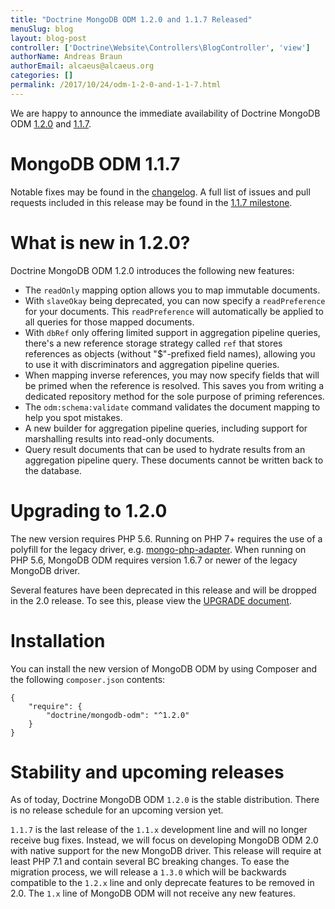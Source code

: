 ```yaml
---
title: "Doctrine MongoDB ODM 1.2.0 and 1.1.7 Released"
menuSlug: blog
layout: blog-post
controller: ['Doctrine\Website\Controllers\BlogController', 'view']
authorName: Andreas Braun
authorEmail: alcaeus@alcaeus.org
categories: []
permalink: /2017/10/24/odm-1-2-0-and-1-1-7.html
---
```

We are happy to announce the immediate availability of Doctrine MongoDB
ODM [1.2.0](https://github.com/doctrine/mongodb-odm/releases/tag/1.2.0)
and [1.1.7](https://github.com/doctrine/mongodb-odm/releases/tag/1.1.7).

MongoDB ODM 1.1.7
=================

Notable fixes may be found in the
[changelog](https://github.com/doctrine/mongodb-odm/blob/1.1.x/CHANGELOG-1.1.md#117-2017-10-23).
A full list of issues and pull requests included in this release may be
found in the [1.1.7
milestone](https://github.com/doctrine/mongodb-odm/issues?q=milestone%3A1.1.7).

What is new in 1.2.0?
=====================

Doctrine MongoDB ODM 1.2.0 introduces the following new features:

-   The `readOnly` mapping option allows you to map immutable documents.
-   With `slaveOkay` being deprecated, you can now specify a
    `readPreference` for your documents. This `readPreference` will
    automatically be applied to all queries for those mapped documents.
-   With `dbRef` only offering limited support in aggregation pipeline
    queries, there's a new reference storage strategy called `ref` that
    stores references as objects (without "\$"-prefixed field names),
    allowing you to use it with discriminators and aggregation pipeline
    queries.
-   When mapping inverse references, you may now specify fields that
    will be primed when the reference is resolved. This saves you from
    writing a dedicated repository method for the sole purpose of
    priming references.
-   The `odm:schema:validate` command validates the document mapping to
    help you spot mistakes.
-   A new builder for aggregation pipeline queries, including support
    for marshalling results into read-only documents.
-   Query result documents that can be used to hydrate results from an
    aggregation pipeline query. These documents cannot be written back
    to the database.

Upgrading to 1.2.0
==================

The new version requires PHP 5.6. Running on PHP 7+ requires the use of
a polyfill for the legacy driver, e.g.
[mongo-php-adapter](https://github.com/alcaeus/mongo-php-adapter). When
running on PHP 5.6, MongoDB ODM requires version 1.6.7 or newer of the
legacy MongoDB driver.

Several features have been deprecated in this release and will be
dropped in the 2.0 release. To see this, please view the [UPGRADE
document](https://github.com/doctrine/mongodb-odm/blob/1.2.x/UPGRADE-1.2.md).

Installation
============

You can install the new version of MongoDB ODM by using Composer and the
following `composer.json` contents:

~~~~ {.sourceCode .json}
{
    "require": {
        "doctrine/mongodb-odm": "^1.2.0"
    }
}
~~~~

Stability and upcoming releases
===============================

As of today, Doctrine MongoDB ODM `1.2.0` is the stable distribution.
There is no release schedule for an upcoming version yet.

`1.1.7` is the last release of the `1.1.x` development line and will no
longer receive bug fixes. Instead, we will focus on developing MongoDB
ODM 2.0 with native support for the new MongoDB driver. This release
will require at least PHP 7.1 and contain several BC breaking changes.
To ease the migration process, we will release a `1.3.0` which will be
backwards compatible to the `1.2.x` line and only deprecate features to
be removed in 2.0. The `1.x` line of MongoDB ODM will not receive any
new features.
